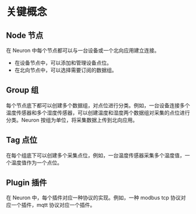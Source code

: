 # 关键概念

## Node 节点

在 Neuron 中每个节点都可以与一台设备或一个北向应用建立连接。
* 在设备节点中，可以添加和管理设备点位。
* 在北向节点中，可以选择需要订阅的数据组。

## Group 组

每个节点底下都可以创建多个数据组，对点位进行分类。例如，一台设备连接多个温度传感器和多个湿度传感器，可以创建温度和湿度两个数据组对采集的点位进行分类。Neuron 按组为单位，将采集数据上传到北向应用。

## Tag 点位

在每个组底下可以创建多个采集点位，例如，一台温度传感器采集多个温度值，一个温度值作为一个点位。

## Plugin 插件

在 Neuron 中，每个插件对应一种协议的实现。例如，一种 modbus tcp 协议对应一个插件，mqtt 协议对应一个插件。